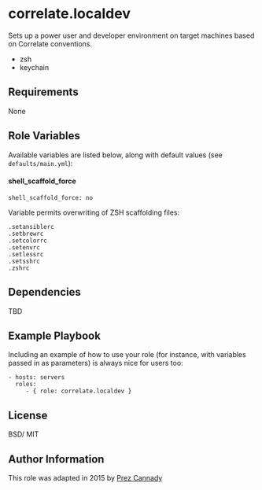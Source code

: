 correlate.localdev
=========

Sets up a power user and developer environment on target machines based on Correlate conventions.

* zsh
* keychain

Requirements
------------

None

Role Variables
--------------

Available variables are listed below, along with default values (see `defaults/main.yml`):

#### shell_scaffold_force

    shell_scaffold_force: no 

Variable permits overwriting of ZSH scaffolding files:

    .setansiblerc
    .setbrewrc
    .setcolorrc
    .setenvrc
    .setlessrc
    .setsshrc
    .zshrc



Dependencies
------------

TBD

Example Playbook
----------------

Including an example of how to use your role (for instance, with variables passed in as parameters) is always nice for users too:

    - hosts: servers
      roles:
         - { role: correlate.localdev }

License
-------

BSD/ MIT

Author Information
------------------

This role was adapted in 2015 by [Prez Cannady](http://github.com/OpenCorrelate)